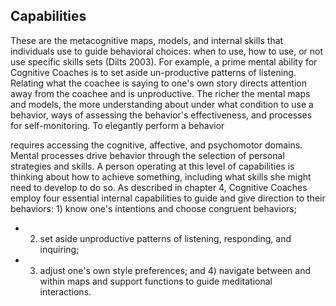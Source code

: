 ## Capabilities

These are the metacognitive maps, models, and internal skills that individuals use to guide behavioral choices: when to use, how to use, or not use specific skills sets (Dilts 2003). For example, a prime mental ability for Cognitive Coaches is to set aside un-productive patterns of listening. Relating what the coachee is saying to one's own story directs attention away from the coachee and is unproductive. The richer the mental maps and models, the more understanding about under what condition to use a behavior, ways of assessing the behavior's effectiveness, and processes for self-monitoring. To elegantly perform a behavior

requires accessing the cognitive, affective, and psychomotor domains. Mental processes drive behavior through the selection of personal strategies and skills. A person operating at this level of capabilities is thinking about how to achieve something, including what skills she might need to develop to do so. As described in chapter 4, Cognitive Coaches employ four essential internal capabilities to guide and give direction to their behaviors: 1) know one's intentions and choose congruent behaviors;

- 2) set aside unproductive patterns of listening, responding, and inquiring;
- 3) adjust one's own style preferences; and 4) navigate between and within maps and support functions to guide meditational interactions.